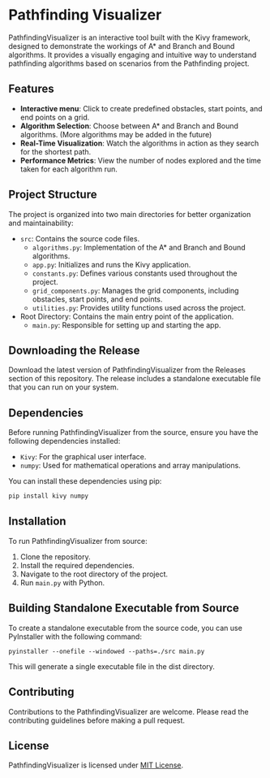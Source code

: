
# Pathfinding Visualizer

PathfindingVisualizer is an interactive tool built with the Kivy framework, designed to demonstrate the workings of A* and Branch and Bound algorithms. It provides a visually engaging and intuitive way to understand pathfinding algorithms based on scenarios from the Pathfinding project.

## Features

- **Interactive menu**: Click to create predefined obstacles, start points, and end points on a grid.
- **Algorithm Selection**: Choose between A* and Branch and Bound algorithms. (More algorithms may be added in the future)
- **Real-Time Visualization**: Watch the algorithms in action as they search for the shortest path.
- **Performance Metrics**: View the number of nodes explored and the time taken for each algorithm run.

## Project Structure

The project is organized into two main directories for better organization and maintainability:

- `src`: Contains the source code files.
  - `algorithms.py`: Implementation of the A* and Branch and Bound algorithms.
  - `app.py`: Initializes and runs the Kivy application.
  - `constants.py`: Defines various constants used throughout the project.
  - `grid_components.py`: Manages the grid components, including obstacles, start points, and end points.
  - `utilities.py`: Provides utility functions used across the project.
- Root Directory: Contains the main entry point of the application.
  - `main.py`: Responsible for setting up and starting the app.

## Downloading the Release

Download the latest version of PathfindingVisualizer from the Releases section of this repository. The release includes a standalone executable file that you can run on your system.

## Dependencies

Before running PathfindingVisualizer from the source, ensure you have the following dependencies installed:

- `Kivy`: For the graphical user interface.
- `numpy`: Used for mathematical operations and array manipulations.

You can install these dependencies using pip:

```bash
pip install kivy numpy
``` 

## Installation

To run PathfindingVisualizer from source:

1. Clone the repository.
2. Install the required dependencies.
3. Navigate to the root directory of the project.
4. Run `main.py` with Python.

## Building Standalone Executable from Source

To create a standalone executable from the source code, you can use PyInstaller with the following command:

```shell
pyinstaller --onefile --windowed --paths=./src main.py
```
This will generate a single executable file in the dist directory.

## Contributing

Contributions to the PathfindingVisualizer are welcome. Please read the contributing guidelines before making a pull request.

## License

PathfindingVisualizer is licensed under [MIT License](LICENSE).
